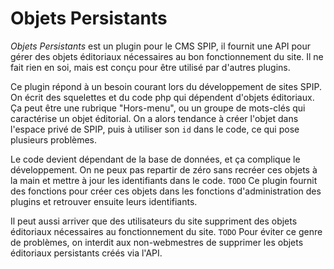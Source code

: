 Objets Persistants
==================

_Objets Persistants_ est un plugin pour le CMS SPIP, il fournit une API pour gérer des objets éditoriaux nécessaires au bon fonctionnement du site.
Il ne fait rien en soi, mais est conçu pour être utilisé par d'autres plugins.

Ce plugin répond à un besoin courant lors du développement de sites SPIP.
On écrit des squelettes et du code php qui dépendent d'objets éditoriaux.
Ça peut être une rubrique "Hors-menu", ou un groupe de mots-clés qui caractérise un objet éditorial.
On a alors tendance à créer l'objet dans l'espace privé de SPIP, puis à utiliser son `id` dans le code, ce qui pose plusieurs problèmes.

Le code devient dépendant de la base de données, et ça complique le développement.
On ne peux pas repartir de zéro sans recréer ces objets à la main et mettre à jour les identifiants dans le code.
`TODO` Ce plugin fournit des fonctions pour créer ces objets dans les fonctions d'administration des plugins et retrouver ensuite leurs identifiants.

Il peut aussi arriver que des utilisateurs du site suppriment des objets éditoriaux nécessaires au fonctionnement du site.
`TODO` Pour éviter ce genre de problèmes, on interdit aux non-webmestres de supprimer les objets éditoriaux persistants créés via l'API.

